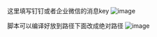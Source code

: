 
这里填写钉钉或者企业微信的消息key
![image](https://github.com/pant0m/goCS_bot/assets/118233720/5d8423d5-d385-4b4b-b4df-5df75efd89fa)

脚本可以编译好放到路径下面改成绝对路径
![image](https://github.com/pant0m/goCS_bot/assets/118233720/c6e7edd4-feb4-4675-88c1-8bb700ece070)
